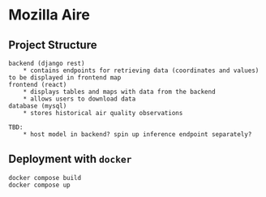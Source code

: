 # Mozilla Aire

## Project Structure
```
backend (django rest)
    * contains endpoints for retrieving data (coordinates and values) to be displayed in frontend map
frontend (react)
    * displays tables and maps with data from the backend
    * allows users to download data
database (mysql)
    * stores historical air quality observations

TBD:
    * host model in backend? spin up inference endpoint separately?
```

## Deployment with `docker`
```
docker compose build
docker compose up
```